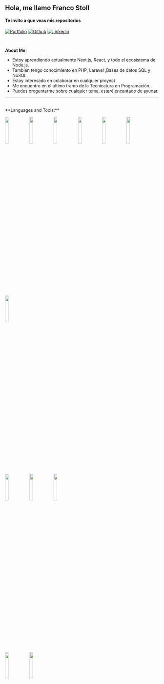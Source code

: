 ## Hola, me llamo Franco Stoll

#### Te invito a que veas mis repositorios


[![Portfolio](https://img.shields.io/badge/-Portfolio-red?style=flat&logo=appveyor&logoColor=white)]()
[![Github](https://img.shields.io/badge/-Github-000?style=flat&logo=Github&logoColor=white)](https://github.com/FrancoStoll)
[![Linkedin](https://img.shields.io/badge/-LinkedIn-blue?style=flat&logo=Linkedin&logoColor=white)](https://www.linkedin.com/in/franco-stoll/)

&nbsp;

<!-- Talking about you -->
**About Me:**

- Estoy aprendiendo actualmente Next.js, React, y todo el ecosistema de Node.js.
- También tengo conocimiento en PHP, Laravel ,Bases de datos SQL y NoSQL.
- Estoy interesado en colaborar en cualquier proyect
- Me encuentro en el ultimo tramo de la Tecnicatura en Programación.
- Puedes preguntarme sobre cualquier tema, estaré encantado de ayudar.
---
<br/>
**Languages and Tools:**

<p>
  <code><img width="15%" src="https://www.vectorlogo.zone/logos/javascript/javascript-ar21.svg"></code>
  <code><img width="15%" src="https://www.vectorlogo.zone/logos/typescriptlang/typescriptlang-ar21.svg"></code>
  <code><img width="15%" src="https://www.vectorlogo.zone/logos/reactjs/reactjs-ar21.svg"></code>
  <code><img width="15%" src="https://upload.vectorlogo.zone/logos/nextjs/images/2d3864ef-00e0-4026-ab1d-30e4a98e2899.svg"></code>
  <code><img width="15%" src="https://www.vectorlogo.zone/logos/tailwindcss/tailwindcss-ar21.svg"></code>
  <code><img width="15%" src="https://www.vectorlogo.zone/logos/nodejs/nodejs-ar21.svg"></code>
  <code><img width="15%" src="https://www.vectorlogo.zone/logos/expressjs/expressjs-ar21.svg"></code>
  <br />
  <code><img width="15%" src="https://www.vectorlogo.zone/logos/mysql/mysql-ar21.svg"></code>
  <code><img width="15%" src="https://www.vectorlogo.zone/logos/postgresql/postgresql-ar21.svg"></code>
  <code><img width="15%" src="https://www.vectorlogo.zone/logos/mongodb/mongodb-ar21.svg"></code>
   <br />
  <code><img width="15%" src="https://www.vectorlogo.zone/logos/docker/docker-ar21.svg"></code>
  <code><img width="15%" src="https://www.vectorlogo.zone/logos/git-scm/git-scm-ar21.svg"></code>

</p>
